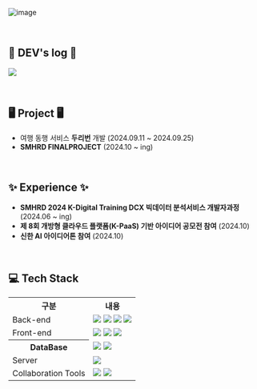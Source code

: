 ![image](https://github.com/user-attachments/assets/6868b0d4-720c-4cfe-ac5e-572c008e7d13)

<br>

## 📝 DEV's log 📝
<a href="https://velog.io/@fivebean/posts"><img src="https://img.shields.io/badge/velog-20C997?style=for-the-badge&logo=velog&logoColor=white"/></a>

<br>

## 🖥 Project 🖥
- 여행 동행 서비스 <b>두리번</b> 개발 (2024.09.11 ~ 2024.09.25)
- <b>SMHRD FINALPROJECT</b> (2024.10 ~ ing)

<br>

## ✨ Experience ✨ 
- <b>SMHRD 2024 K-Digital Training DCX 빅데이터 분석서비스 개발자과정</b> (2024.06 ~ ing)
- <b>제 8회 개방형 클라우드 플랫폼(K-PaaS) 기반 아이디어 공모전 참여</b> (2024.10)
- <b>신한 AI 아이디어톤 참여</b> (2024.10)



<br>

## 💻 Tech Stack 

<table>
    <tr>
        <th>구분</th>
        <th>내용</th>
    </tr>
    <tr>
        <td>Back-end</td>
        <td>
            <img src="https://img.shields.io/badge/Java-007396?style=for-the-badge&logo=java&logoColor=white"/>
            <img src="https://img.shields.io/badge/Spring-6DB33F?style=for-the-badge&logo=Spring&logoColor=white"/>
            <img src="https://img.shields.io/badge/Spring Boot-6DB33F?style=for-the-badge&logo=Spring Boot&logoColor=white"/>
            <img src="https://img.shields.io/badge/Python-3776AB?style=for-the-badge&logo=Python&logoColor=white"/> 
        </td>
    </tr>
    <tr>
        <td>Front-end</td>
        <td>
            <img src="https://img.shields.io/badge/HTML5-E34F26?style=for-the-badge&logo=HTML5&logoColor=white"/>
            <img src="https://img.shields.io/badge/CSS3-1572B6?style=for-the-badge&logo=CSS3&logoColor=white"/>
            <img src="https://img.shields.io/badge/JavaScript-F7DF1E?style=for-the-badge&logo=JavaScript&logoColor=white"/>
        </td>
    </tr>
    <tr>
        <th>DataBase</th>
        <td>
            <img src="https://img.shields.io/badge/Oracle 11g-F80000?style=for-the-badge&logo=Oracle&logoColor=white"/>
            <img src="https://img.shields.io/badge/MySQL-4479A1?style=for-the-badge&logo=MySQL&logoColor=white"/>
        </td>
    </tr>
    <tr>
        <td>Server</td>
        <td>
            <img src="https://img.shields.io/badge/Apache Tomcat-D22128?style=for-the-badge&logo=Apache Tomcat&logoColor=white"/>
        </td>
    </tr>
    <tr>
        <td>Collaboration Tools</td>
        <td>
            <img src="https://img.shields.io/badge/Git-F05032?style=for-the-badge&logo=Git&logoColor=white"/>
            <img src="https://img.shields.io/badge/GitHub-181717?style=for-the-badge&logo=GitHub&logoColor=white"/>
        </td>
    </tr>
</table>

<br>


